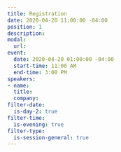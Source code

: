 ```yaml
---
title: Registration
date: 2020-04-20 11:00:00 -04:00
position: 1
description: 
modal:
  url: 
event:
  date: 2020-04-20 01:00:00 -04:00
  start-time: 11:00 AM
  end-time: 3:00 PM
speakers:
- name: 
  title: 
  company: 
filter-date:
  is-day-2: true
filter-time:
  is-evening: true
filter-type:
  is-session-general: true
---
```


